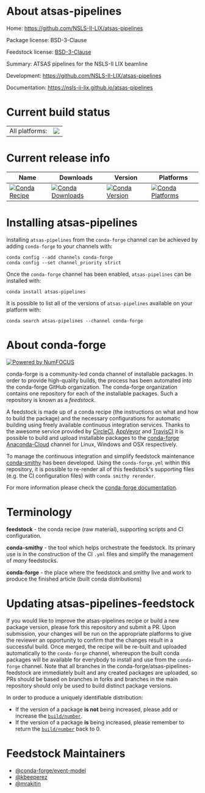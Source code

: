 About atsas-pipelines
=====================

Home: https://github.com/NSLS-II-LIX/atsas-pipelines

Package license: BSD-3-Clause

Feedstock license: [BSD-3-Clause](https://github.com/conda-forge/atsas-pipelines-feedstock/blob/master/LICENSE.txt)

Summary: ATSAS pipelines for the NSLS-II LIX beamline

Development: https://github.com/NSLS-II-LIX/atsas-pipelines

Documentation: https://nsls-ii-lix.github.io/atsas-pipelines

Current build status
====================


<table><tr><td>All platforms:</td>
    <td>
      <a href="https://dev.azure.com/conda-forge/feedstock-builds/_build/latest?definitionId=13247&branchName=master">
        <img src="https://dev.azure.com/conda-forge/feedstock-builds/_apis/build/status/atsas-pipelines-feedstock?branchName=master">
      </a>
    </td>
  </tr>
</table>

Current release info
====================

| Name | Downloads | Version | Platforms |
| --- | --- | --- | --- |
| [![Conda Recipe](https://img.shields.io/badge/recipe-atsas--pipelines-green.svg)](https://anaconda.org/conda-forge/atsas-pipelines) | [![Conda Downloads](https://img.shields.io/conda/dn/conda-forge/atsas-pipelines.svg)](https://anaconda.org/conda-forge/atsas-pipelines) | [![Conda Version](https://img.shields.io/conda/vn/conda-forge/atsas-pipelines.svg)](https://anaconda.org/conda-forge/atsas-pipelines) | [![Conda Platforms](https://img.shields.io/conda/pn/conda-forge/atsas-pipelines.svg)](https://anaconda.org/conda-forge/atsas-pipelines) |

Installing atsas-pipelines
==========================

Installing `atsas-pipelines` from the `conda-forge` channel can be achieved by adding `conda-forge` to your channels with:

```
conda config --add channels conda-forge
conda config --set channel_priority strict
```

Once the `conda-forge` channel has been enabled, `atsas-pipelines` can be installed with:

```
conda install atsas-pipelines
```

It is possible to list all of the versions of `atsas-pipelines` available on your platform with:

```
conda search atsas-pipelines --channel conda-forge
```


About conda-forge
=================

[![Powered by NumFOCUS](https://img.shields.io/badge/powered%20by-NumFOCUS-orange.svg?style=flat&colorA=E1523D&colorB=007D8A)](http://numfocus.org)

conda-forge is a community-led conda channel of installable packages.
In order to provide high-quality builds, the process has been automated into the
conda-forge GitHub organization. The conda-forge organization contains one repository
for each of the installable packages. Such a repository is known as a *feedstock*.

A feedstock is made up of a conda recipe (the instructions on what and how to build
the package) and the necessary configurations for automatic building using freely
available continuous integration services. Thanks to the awesome service provided by
[CircleCI](https://circleci.com/), [AppVeyor](https://www.appveyor.com/)
and [TravisCI](https://travis-ci.com/) it is possible to build and upload installable
packages to the [conda-forge](https://anaconda.org/conda-forge)
[Anaconda-Cloud](https://anaconda.org/) channel for Linux, Windows and OSX respectively.

To manage the continuous integration and simplify feedstock maintenance
[conda-smithy](https://github.com/conda-forge/conda-smithy) has been developed.
Using the ``conda-forge.yml`` within this repository, it is possible to re-render all of
this feedstock's supporting files (e.g. the CI configuration files) with ``conda smithy rerender``.

For more information please check the [conda-forge documentation](https://conda-forge.org/docs/).

Terminology
===========

**feedstock** - the conda recipe (raw material), supporting scripts and CI configuration.

**conda-smithy** - the tool which helps orchestrate the feedstock.
                   Its primary use is in the construction of the CI ``.yml`` files
                   and simplify the management of *many* feedstocks.

**conda-forge** - the place where the feedstock and smithy live and work to
                  produce the finished article (built conda distributions)


Updating atsas-pipelines-feedstock
==================================

If you would like to improve the atsas-pipelines recipe or build a new
package version, please fork this repository and submit a PR. Upon submission,
your changes will be run on the appropriate platforms to give the reviewer an
opportunity to confirm that the changes result in a successful build. Once
merged, the recipe will be re-built and uploaded automatically to the
`conda-forge` channel, whereupon the built conda packages will be available for
everybody to install and use from the `conda-forge` channel.
Note that all branches in the conda-forge/atsas-pipelines-feedstock are
immediately built and any created packages are uploaded, so PRs should be based
on branches in forks and branches in the main repository should only be used to
build distinct package versions.

In order to produce a uniquely identifiable distribution:
 * If the version of a package **is not** being increased, please add or increase
   the [``build/number``](https://docs.conda.io/projects/conda-build/en/latest/resources/define-metadata.html#build-number-and-string).
 * If the version of a package **is** being increased, please remember to return
   the [``build/number``](https://docs.conda.io/projects/conda-build/en/latest/resources/define-metadata.html#build-number-and-string)
   back to 0.

Feedstock Maintainers
=====================

* [@conda-forge/event-model](https://github.com/conda-forge/event-model/)
* [@kbeeperez](https://github.com/kbeeperez/)
* [@mrakitin](https://github.com/mrakitin/)

